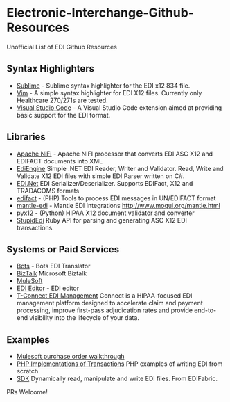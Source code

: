 # Electronic-Interchange-Github-Resources
Unofficial List of EDI Github Resources

## Syntax Highlighters

- [Sublime](https://github.com/michaelachrisco/sublime-834-syntax) - Sublime syntax highlighter for the EDI x12 834 file.
- [Vim](https://github.com/vim-scripts/x12-syntax) - A simple syntax highlighter for EDI X12 files. Currently only Healthcare 270/271s are tested.
- [Visual Studio Code](https://github.com/Silvenga/vscode-edi-x12-support) - A Visual Studio Code extension aimed at providing basic support for the EDI format.

## Libraries
- [Apache NiFi](https://github.com/mrcsparker/nifi-edireader-bundle) - Apache NIFI processor that converts EDI ASC X12 and EDIFACT documents into XML
- [EdiEngine](https://github.com/olmelabs/EdiEngine) Simple .NET EDI Reader, Writer and Validator. Read, Write and Validate X12 EDI files with simple EDI Parser written on C#. 
- [EDI.Net](https://github.com/indice-co/EDI.Net) EDI Serializer/Deserializer. Supports EDIFact, X12 and TRADACOMS formats
- [edifact](https://github.com/php-edifact/edifact) - (PHP) Tools to process EDI messages in UN/EDIFACT format
- [mantle-edi](https://github.com/moqui/mantle-edi) - Mantle EDI Integrations http://www.moqui.org/mantle.html
- [pyx12](https://github.com/azoner/pyx12) - (Python) HIPAA X12 document validator and converter
- [StupidEdi](https://github.com/irobayna/stupidedi) Ruby API for parsing and generating ASC X12 EDI transactions.

## Systems or Paid Services
- [Bots](https://github.com/bots-edi/bots) - Bots EDI Translator
- [BizTalk](https://github.com/MicrosoftDocs/biztalk-docs) Microsoft Biztalk 
- [MuleSoft](https://github.com/mulesoft/mulesoft-docs)
- [EDI Editor](https://www.tallan.com/products/t-connect-edi-management/x12-studio-tool-box/) - EDI editor
- [T-Connect EDI Management](https://www.tallan.com/products/t-connect-edi-management/t-connect-edi-management-suite/) Connect is a HIPAA-focused EDI management platform designed to accelerate claim and payment processing, improve first-pass adjudication rates and provide end-to-end visibility into the lifecycle of your data.

## Examples
- [Mulesoft purchase order walkthrough](https://github.com/mulesoft/mulesoft-docs/blob/master/anypoint-b2b/v/latest/ftps-and-edi-x12-purchase-order-walkthrough.adoc)
- [PHP Implementations of Transactions](https://github.com/stephenmccready/X12) PHP examples of writing EDI from scratch.
- [SDK](https://github.com/EdiFabric/Sdk) Dynamically read, manipulate and write EDI files. From EDIFabric. 

PRs Welcome!

